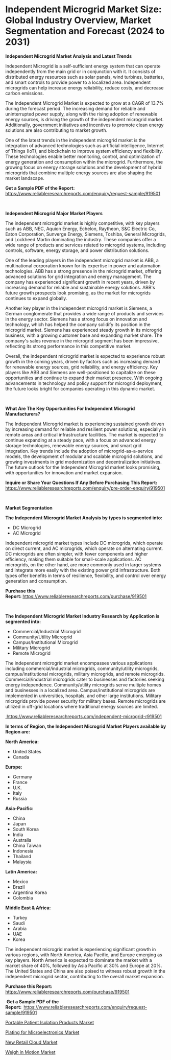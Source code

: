 <p><h1>Independent Microgrid Market Size: Global Industry Overview, Market Segmentation and Forecast (2024 to 2031)</h1></p><p><strong>Independent Microgrid Market Analysis and Latest Trends</strong></p>
<p><p>Independent Microgrid is a self-sufficient energy system that can operate independently from the main grid or in conjunction with it. It consists of distributed energy resources such as solar panels, wind turbines, batteries, and smart controls to provide power to a localized area. Independent microgrids can help increase energy reliability, reduce costs, and decrease carbon emissions.</p><p>The Independent Microgrid Market is expected to grow at a CAGR of 13.7% during the forecast period. The increasing demand for reliable and uninterrupted power supply, along with the rising adoption of renewable energy sources, is driving the growth of the independent microgrid market. Additionally, government initiatives and incentives to promote clean energy solutions are also contributing to market growth.</p><p>One of the latest trends in the independent microgrid market is the integration of advanced technologies such as artificial intelligence, Internet of Things (IoT), and blockchain to improve system efficiency and flexibility. These technologies enable better monitoring, control, and optimization of energy generation and consumption within the microgrid. Furthermore, the growing focus on energy storage solutions and the development of hybrid microgrids that combine multiple energy sources are also shaping the market landscape.</p></p>
<p><strong>Get a Sample PDF of the Report:&nbsp;</strong> <a href="https://www.reliableresearchreports.com/enquiry/request-sample/919501">https://www.reliableresearchreports.com/enquiry/request-sample/919501</a></p>
<p>&nbsp;</p>
<p><strong>Independent Microgrid Major Market Players</strong></p>
<p><p>The independent microgrid market is highly competitive, with key players such as ABB, NEC, Aquion Energy, Echelon, Raytheon, S&C Electric Co, Eaton Corporation, Sunverge Energy, Siemens, Toshiba, General Microgrids, and Lockheed Martin dominating the industry. These companies offer a wide range of products and services related to microgrid systems, including controls, software, energy storage, and power distribution solutions.</p><p>One of the leading players in the independent microgrid market is ABB, a multinational corporation known for its expertise in power and automation technologies. ABB has a strong presence in the microgrid market, offering advanced solutions for grid integration and energy management. The company has experienced significant growth in recent years, driven by increasing demand for reliable and sustainable energy solutions. ABB's future growth prospects look promising, as the market for microgrids continues to expand globally.</p><p>Another key player in the independent microgrid market is Siemens, a German conglomerate that provides a wide range of products and services in the energy sector. Siemens has a strong focus on innovation and technology, which has helped the company solidify its position in the microgrid market. Siemens has experienced steady growth in its microgrid business, with a growing customer base and expanding market share. The company's sales revenue in the microgrid segment has been impressive, reflecting its strong performance in this competitive market.</p><p>Overall, the independent microgrid market is expected to experience robust growth in the coming years, driven by factors such as increasing demand for renewable energy sources, grid reliability, and energy efficiency. Key players like ABB and Siemens are well-positioned to capitalize on these opportunities and continue to expand their market presence. With ongoing advancements in technology and policy support for microgrid deployment, the future looks bright for companies operating in this dynamic market.</p></p>
<p>&nbsp;</p>
<p><strong>What Are The Key Opportunities For Independent Microgrid Manufacturers?</strong></p>
<p><p>The Independent Microgrid market is experiencing sustained growth driven by increasing demand for reliable and resilient power solutions, especially in remote areas and critical infrastructure facilities. The market is expected to continue expanding at a steady pace, with a focus on advanced energy storage technologies, renewable energy sources, and smart grid integration. Key trends include the adoption of microgrid-as-a-service models, the development of modular and scalable microgrid solutions, and growing investments in grid modernization and decentralization initiatives. The future outlook for the Independent Microgrid market looks promising, with opportunities for innovation and market expansion.</p></p>
<p><strong>Inquire or Share Your Questions If Any Before Purchasing This Report:</strong> <a href="https://www.reliableresearchreports.com/enquiry/pre-order-enquiry/919501">https://www.reliableresearchreports.com/enquiry/pre-order-enquiry/919501</a></p>
<p>&nbsp;</p>
<p><strong>Market Segmentation</strong></p>
<p><strong>The Independent Microgrid Market Analysis by types is segmented into:</strong></p>
<p><ul><li>DC Microgrid</li><li>AC Microgrid</li></ul></p>
<p><p>Independent microgrid market types include DC microgrids, which operate on direct current, and AC microgrids, which operate on alternating current. DC microgrids are often simpler, with fewer components and higher efficiency, making them suitable for small-scale applications. AC microgrids, on the other hand, are more commonly used in larger systems and integrate more easily with the existing power grid infrastructure. Both types offer benefits in terms of resilience, flexibility, and control over energy generation and consumption.</p></p>
<p><strong>Purchase this Report:&nbsp;</strong><a href="https://www.reliableresearchreports.com/purchase/919501">https://www.reliableresearchreports.com/purchase/919501</a></p>
<p>&nbsp;</p>
<p><strong>The Independent Microgrid Market Industry Research by Application is segmented into:</strong></p>
<p><ul><li>Commercial/Industrial Microgrid</li><li>Community/Utility Microgrid</li><li>Campus/Institutional Microgrid</li><li>Military Microgrid</li><li>Remote Microgrid</li></ul></p>
<p><p>The independent microgrid market encompasses various applications including commercial/industrial microgrids, community/utility microgrids, campus/institutional microgrids, military microgrids, and remote microgrids. Commercial/industrial microgrids cater to businesses and factories seeking energy independence. Community/utility microgrids serve multiple homes and businesses in a localized area. Campus/institutional microgrids are implemented in universities, hospitals, and other large institutions. Military microgrids provide power security for military bases. Remote microgrids are utilized in off-grid locations where traditional energy sources are limited.</p></p>
<p><a href="https://www.reliableresearchreports.com/independent-microgrid-r919501">&nbsp;https://www.reliableresearchreports.com/independent-microgrid-r919501</a></p>
<p><strong>In terms of Region, the Independent Microgrid Market Players available by Region are:</strong></p>
<p>
    <p> <strong> North America: </strong>
        <ul>
            <li>United States</li>
            <li>Canada</li>
        </ul>
        </p> 
    <p> <strong> Europe: </strong>
        <ul>
            <li>Germany</li>
            <li>France</li>
            <li>U.K.</li>
            <li>Italy</li>
            <li>Russia</li>
        </ul>
        </p> 
    <p> <strong> Asia-Pacific: </strong>
        <ul>
            <li>China</li>
            <li>Japan</li>
            <li>South Korea</li>
            <li>India</li>
            <li>Australia</li>
            <li>China Taiwan</li>
            <li>Indonesia</li>
            <li>Thailand</li>
            <li>Malaysia</li>
        </ul>
        </p> 
    <p> <strong> Latin America: </strong>
        <ul>
            <li>Mexico</li>
            <li>Brazil</li>
            <li>Argentina Korea</li>
            <li>Colombia</li>
        </ul>
        </p> 
    <p> <strong> Middle East & Africa: </strong>
        <ul>
            <li>Turkey</li>
            <li>Saudi</li>
            <li>Arabia</li>
            <li>UAE</li>
            <li>Korea</li>
        </ul>
    </p>
    </p>
<p><p>The independent microgrid market is experiencing significant growth in various regions, with North America, Asia Pacific, and Europe emerging as key players. North America is expected to dominate the market with a market share of 40%, followed by Asia Pacific at 30% and Europe at 20%. The United States and China are also poised to witness robust growth in the independent microgrid sector, contributing to the overall market expansion.</p></p>
<p><strong>Purchase this Report: </strong><a href="https://www.reliableresearchreports.com/purchase/919501">https://www.reliableresearchreports.com/purchase/919501</a></p>
<p>&nbsp;<strong>Get a Sample PDF of the Report:&nbsp;&nbsp;</strong><a href="https://www.reliableresearchreports.com/enquiry/request-sample/919501">https://www.reliableresearchreports.com/enquiry/request-sample/919501</a></p>
<p><strong></strong></p>
<p><p><a href="https://www.linkedin.com/pulse/portable-patient-isolation-products-market-exploring-share-trends-pclkf">Portable Patient Isolation Products Market</a></p><p><a href="https://www.linkedin.com/pulse/plating-microelectronics-market-exploring-share-trends-future-6roze?trackingId=UQ03pOcaTNK2mG3FR4JGqA%3D%3D">Plating for Microelectronics Market</a></p><p><a href="https://github.com/RoccoManning/Market-Research-Report-List-4/blob/main/new-retail-cloud-market.md">New Retail Cloud Market</a></p><p><a href="https://medium.com/@rachel.baile55467/weigh-in-motion-market-exploring-market-share-market-trends-and-future-growth-8bc4c75cbb98">Weigh in Motion Market</a></p></p>